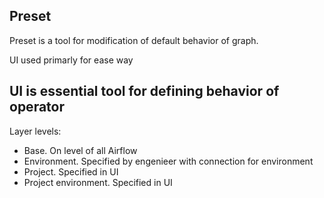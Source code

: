 ## Preset 

Preset is a tool for modification of default behavior of graph.

UI used primarly for ease way


## UI is essential tool for defining behavior of operator

Layer levels:
- Base. On level of all Airflow
- Environment. Specified by engenieer with connection for environment
- Project. Specified in UI 
- Project environment. Specified in UI 